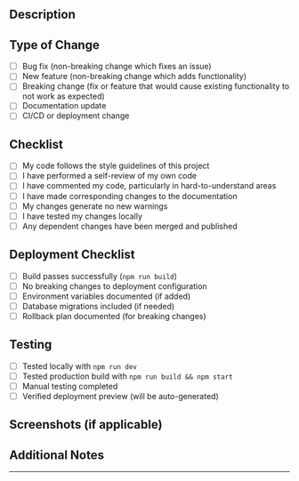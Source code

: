 ## Description

<!-- Please include a summary of the changes and the related issue. -->

## Type of Change

<!-- Please delete options that are not relevant. -->

- [ ] Bug fix (non-breaking change which fixes an issue)
- [ ] New feature (non-breaking change which adds functionality)
- [ ] Breaking change (fix or feature that would cause existing functionality to not work as expected)
- [ ] Documentation update
- [ ] CI/CD or deployment change

## Checklist

- [ ] My code follows the style guidelines of this project
- [ ] I have performed a self-review of my own code
- [ ] I have commented my code, particularly in hard-to-understand areas
- [ ] I have made corresponding changes to the documentation
- [ ] My changes generate no new warnings
- [ ] I have tested my changes locally
- [ ] Any dependent changes have been merged and published

## Deployment Checklist

- [ ] Build passes successfully (`npm run build`)
- [ ] No breaking changes to deployment configuration
- [ ] Environment variables documented (if added)
- [ ] Database migrations included (if needed)
- [ ] Rollback plan documented (for breaking changes)

## Testing

<!-- Describe the tests that you ran to verify your changes. -->

- [ ] Tested locally with `npm run dev`
- [ ] Tested production build with `npm run build && npm start`
- [ ] Manual testing completed
- [ ] Verified deployment preview (will be auto-generated)

## Screenshots (if applicable)

<!-- Add screenshots to help explain your changes. -->

## Additional Notes

<!-- Any additional information or context about the PR. -->

---

<!-- 
Deployment info will be auto-commented by CI/CD workflows.
For auto-merge, add the 'auto-merge' label.
-->
